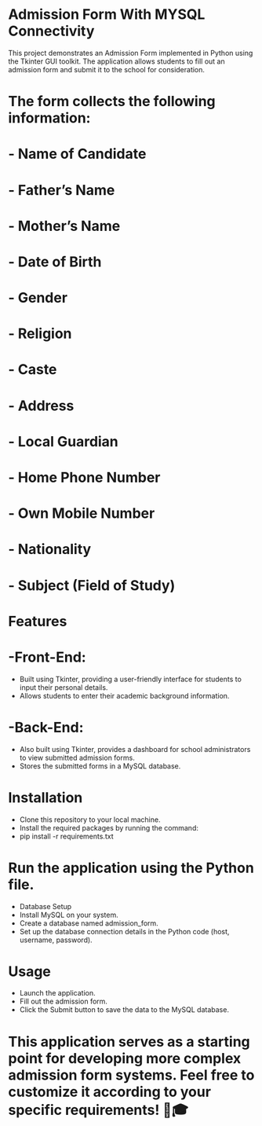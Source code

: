 # Admission Form With MYSQL Connectivity
This project demonstrates an Admission Form implemented in Python using the Tkinter GUI toolkit. The application allows students to fill out an admission form and submit it to the school for consideration.

# The form collects the following information:

# - Name of Candidate
# - Father’s Name
# - Mother’s Name
# - Date of Birth
# - Gender
# - Religion
# - Caste
# - Address
# - Local Guardian
# - Home Phone Number
# - Own Mobile Number
# - Nationality
# - Subject (Field of Study)

# Features
# -Front-End:
- Built using Tkinter, providing a user-friendly interface for students to input their personal details.
- Allows students to enter their academic background information.

# -Back-End:
- Also built using Tkinter, provides a dashboard for school administrators to view submitted admission forms.
- Stores the submitted forms in a MySQL database.

# Installation
- Clone this repository to your local machine.
- Install the required packages by running the command:
- pip install -r requirements.txt

# Run the application using the Python file.
- Database Setup
- Install MySQL on your system.
- Create a database named admission_form.
- Set up the database connection details in the Python code (host, username, password).

# Usage
- Launch the application.
- Fill out the admission form.
- Click the Submit button to save the data to the MySQL database.

# This application serves as a starting point for developing more complex admission form systems. Feel free to customize it according to your specific requirements! 📝🎓
